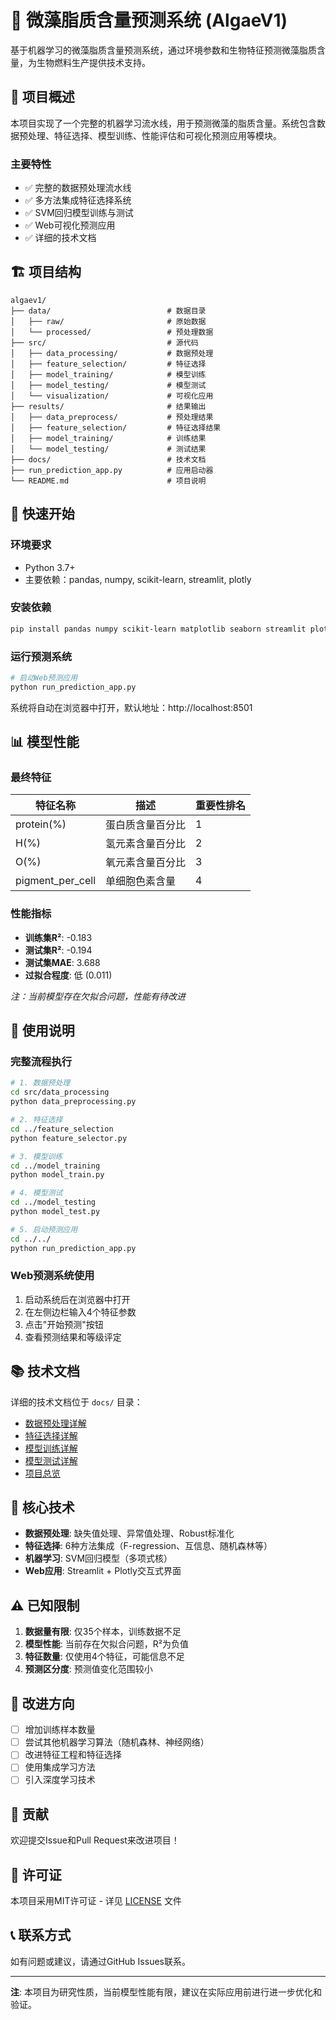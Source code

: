 # 🧬 微藻脂质含量预测系统 (AlgaeV1)

基于机器学习的微藻脂质含量预测系统，通过环境参数和生物特征预测微藻脂质含量，为生物燃料生产提供技术支持。

## 🎯 项目概述

本项目实现了一个完整的机器学习流水线，用于预测微藻的脂质含量。系统包含数据预处理、特征选择、模型训练、性能评估和可视化预测应用等模块。

### 主要特性

- ✅ 完整的数据预处理流水线
- ✅ 多方法集成特征选择系统  
- ✅ SVM回归模型训练与测试
- ✅ Web可视化预测应用
- ✅ 详细的技术文档

## 🏗️ 项目结构

```
algaev1/
├── data/                          # 数据目录
│   ├── raw/                       # 原始数据
│   └── processed/                 # 预处理数据
├── src/                           # 源代码
│   ├── data_processing/           # 数据预处理
│   ├── feature_selection/         # 特征选择
│   ├── model_training/            # 模型训练
│   ├── model_testing/             # 模型测试
│   └── visualization/             # 可视化应用
├── results/                       # 结果输出
│   ├── data_preprocess/           # 预处理结果
│   ├── feature_selection/         # 特征选择结果
│   ├── model_training/            # 训练结果
│   └── model_testing/             # 测试结果
├── docs/                          # 技术文档
├── run_prediction_app.py          # 应用启动器
└── README.md                      # 项目说明
```

## 🚀 快速开始

### 环境要求

- Python 3.7+
- 主要依赖：pandas, numpy, scikit-learn, streamlit, plotly

### 安装依赖

```bash
pip install pandas numpy scikit-learn matplotlib seaborn streamlit plotly joblib openpyxl
```

### 运行预测系统

```bash
# 启动Web预测应用
python run_prediction_app.py
```

系统将自动在浏览器中打开，默认地址：http://localhost:8501

## 📊 模型性能

### 最终特征

| 特征名称 | 描述 | 重要性排名 |
|---------|------|-----------|
| protein(%) | 蛋白质含量百分比 | 1 |
| H(%) | 氢元素含量百分比 | 2 |
| O(%) | 氧元素含量百分比 | 3 |
| pigment_per_cell | 单细胞色素含量 | 4 |

### 性能指标

- **训练集R²**: -0.183
- **测试集R²**: -0.194
- **测试集MAE**: 3.688
- **过拟合程度**: 低 (0.011)

*注：当前模型存在欠拟合问题，性能有待改进*

## 🔧 使用说明

### 完整流程执行

```bash
# 1. 数据预处理
cd src/data_processing
python data_preprocessing.py

# 2. 特征选择
cd ../feature_selection
python feature_selector.py

# 3. 模型训练
cd ../model_training
python model_train.py

# 4. 模型测试
cd ../model_testing
python model_test.py

# 5. 启动预测应用
cd ../../
python run_prediction_app.py
```

### Web预测系统使用

1. 启动系统后在浏览器中打开
2. 在左侧边栏输入4个特征参数
3. 点击"开始预测"按钮
4. 查看预测结果和等级评定

## 📚 技术文档

详细的技术文档位于 `docs/` 目录：

- [数据预处理详解](docs/data_preprocessing.md)
- [特征选择详解](docs/feature_selection.md)
- [模型训练详解](docs/model_training.md)
- [模型测试详解](docs/model_testing.md)
- [项目总览](docs/project_overview.md)

## 🎨 核心技术

- **数据预处理**: 缺失值处理、异常值处理、Robust标准化
- **特征选择**: 6种方法集成（F-regression、互信息、随机森林等）
- **机器学习**: SVM回归模型（多项式核）
- **Web应用**: Streamlit + Plotly交互式界面

## ⚠️ 已知限制

1. **数据量有限**: 仅35个样本，训练数据不足
2. **模型性能**: 当前存在欠拟合问题，R²为负值
3. **特征数量**: 仅使用4个特征，可能信息不足
4. **预测区分度**: 预测值变化范围较小

## 🔮 改进方向

- [ ] 增加训练样本数量
- [ ] 尝试其他机器学习算法（随机森林、神经网络）
- [ ] 改进特征工程和特征选择
- [ ] 使用集成学习方法
- [ ] 引入深度学习技术

## 🤝 贡献

欢迎提交Issue和Pull Request来改进项目！

## 📄 许可证

本项目采用MIT许可证 - 详见 [LICENSE](LICENSE) 文件

## 📞 联系方式

如有问题或建议，请通过GitHub Issues联系。

---

**注**: 本项目为研究性质，当前模型性能有限，建议在实际应用前进行进一步优化和验证。
